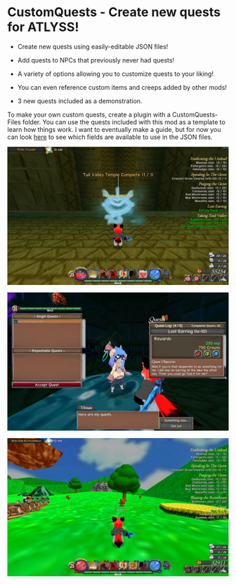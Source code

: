 # CustomQuests - Create new quests for ATLYSS!

* Create new quests using easily-editable JSON files!

* Add quests to NPCs that previously never had quests!

* A variety of options allowing you to customize quests to your liking!

* You can even reference custom items and creeps added by other mods!

* 3 new quests included as a demonstration.

To make your own custom quests, create a plugin with a CustomQuests-Files folder. You can use the quests included with this mod as a template to learn how things work. I want to eventually make a guide, but for now you can look [here](https://github.com/Yavamar/CustomQuests/blob/master/ParsedQuest.cs) to see which fields are available to use in the JSON files.

![Taking Tuul Valley](https://github.com/Yavamar/CustomQuests/blob/master/Screenshots/TakingTuulValley.jpg?raw=true)

![Lost Earring](https://github.com/Yavamar/CustomQuests/blob/master/Screenshots/LostEarring.jpg?raw=true)

![Compatibility with other mods](https://github.com/Yavamar/CustomQuests/blob/master/Screenshots/TestQuest.jpg?raw=true)
